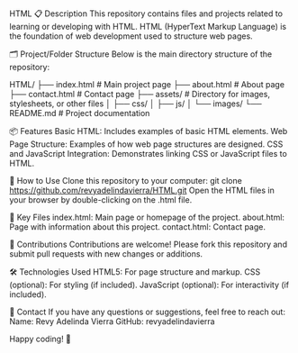 HTML
📋 Description
This repository contains files and projects related to learning or developing with HTML. HTML (HyperText Markup Language) is the foundation of web development used to structure web pages.

🗂️ Project/Folder Structure
Below is the main directory structure of the repository:

HTML/
├── index.html     # Main project page
├── about.html     # About page
├── contact.html   # Contact page
├── assets/        # Directory for images, stylesheets, or other files
│   ├── css/
│   ├── js/
│   └── images/
└── README.md      # Project documentation

📦 Features
Basic HTML: Includes examples of basic HTML elements.
Web Page Structure: Examples of how web page structures are designed.
CSS and JavaScript Integration: Demonstrates linking CSS or JavaScript files to HTML.

🚀 How to Use
Clone this repository to your computer:
git clone https://github.com/revyadelindavierra/HTML.git
Open the HTML files in your browser by double-clicking on the .html file.

📂 Key Files
index.html: Main page or homepage of the project.
about.html: Page with information about this project.
contact.html: Contact page.

🤝 Contributions
Contributions are welcome! Please fork this repository and submit pull requests with new changes or additions.

🛠️ Technologies Used
HTML5: For page structure and markup.
CSS (optional): For styling (if included).
JavaScript (optional): For interactivity (if included).

📧 Contact
If you have any questions or suggestions, feel free to reach out:
Name: Revy Adelinda Vierra
GitHub: revyadelindavierra

Happy coding! 🚀

